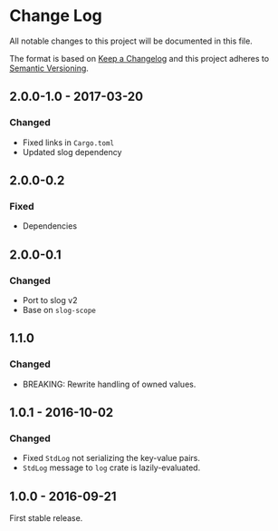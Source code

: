 # Change Log
All notable changes to this project will be documented in this file.

The format is based on [Keep a Changelog](http://keepachangelog.com/)
and this project adheres to [Semantic Versioning](http://semver.org/).

## 2.0.0-1.0 - 2017-03-20
### Changed

* Fixed links in `Cargo.toml`
* Updated slog dependency

## 2.0.0-0.2
### Fixed

* Dependencies

## 2.0.0-0.1
### Changed

* Port to slog v2
* Base on `slog-scope`

## 1.1.0
### Changed

* BREAKING: Rewrite handling of owned values.

## 1.0.1 - 2016-10-02
### Changed

* Fixed `StdLog` not serializing the key-value pairs.
* `StdLog` message to `log` crate is lazily-evaluated.


## 1.0.0 - 2016-09-21

First stable release.
